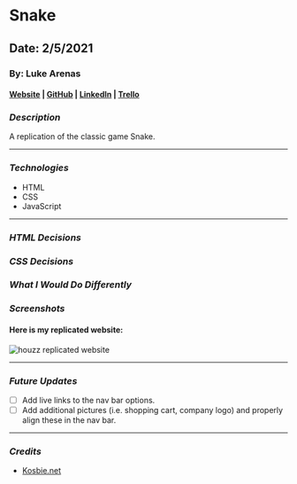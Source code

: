 # Snake

## Date: 2/5/2021

### By: Luke Arenas

#### [Website](https://lukearenas.github.io/Personal-Website/) | [GitHub](https://github.com/LukeArenas) | [LinkedIn](https://www.linkedin.com/in/lukearenas/) | [Trello](https://trello.com/b/VDEvoalZ/snake)

### ***Description***

A replication of the classic game Snake. 

***

### ***Technologies***

* HTML
* CSS
* JavaScript

***

### ***HTML Decisions***


### ***CSS Decisions***


### ***What I Would Do Differently***


### ***Screenshots***

#### Here is my replicated website:
![houzz replicated website](houzz_replicated_website.PNG)

***

### ***Future Updates***

- [ ] Add live links to the nav bar options.
- [ ] Add additional pictures (i.e. shopping cart, company logo) and properly align these in the nav bar.

***

### ***Credits***

* [Kosbie.net](https://www.kosbie.net/cmu/fall-10/15-110/handouts/snake/snake.html#:~:text=In%20the%20game%20of%20Snake,as%20possible%20before%20that%20happens.)